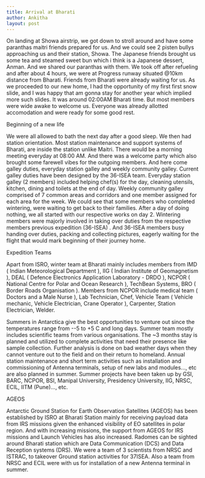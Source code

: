 ```yaml
---
title: Arrival at Bharati
author: Ankitha
layout: post
---
```


<p>On landing at Showa airstrip, we got down to stroll around and have some paranthas maitri friends prepared for us. And we could see 2 pisten bullys approaching us and their station, Showa. The Japanese friends brought us some tea and steamed sweet bun which i think is a Japanese dessert, Anman. And we shared our paranthas with them. We took off after refueling and after about 4 hours, we were at Progress runway situated @10km distance from Bharati. Friends from Bharati were already waiting for us. As we proceeded to our new home, I had the opportunity of my first first snow slide, and I was happy that am gonna stay for another year which implied more such slides. It was around 02:00AM Bharati time. But most members were wide awake to welcome us. Everyone was already allotted accomodation and were ready for some good rest.</p>

<h>Beginning of a new life</h>
<p>We were all allowed to bath the next day after a good sleep. We then had station orientation. Most station maintenance and support systems of Bharati, are inside the station unlike Maitri. There would be a morning meeting everyday at 08:00 AM. And there was a welcome party which also brought some farewell vibes for the outgoing members. And here come galley duties, everyday station galley and weekly community galley. Current galley duties have been designed by the 36-ISEA team. Everyday station galley (2 members) included helping chef(s) for the day, cleaning utensils, kitchen, dining and toilets at the end of day. Weekly community galley comprised of 7 common areas and corridors and one member assigned for each area for the week. We could see that some members who completed wintering, were waiting to get back to their families. After a day of doing nothing, we all started with our respective works on day 2. Wintering members were majorly involved in taking over duties from the respective members previous expedition (36-ISEA) . And 36-ISEA members busy handing over duties, packing and collecting pictures, eagerly waiting for the flight that would mark beginning of their journey home.</p>

<h>Expedition Teams</h>
<p>Apart from ISRO, winter team at Bharati mainly includes members from IMD ( Indian Meteorological Department ), IIG ( Indian Institute of Geomagnetism ), DEAL ( Defence Electronics Application Laboratory - DRDO ), NCPOR ( National Centre for Polar and Ocean Research ), TechBean Systems, BRO ( Border Roads Organisation ). Members from NCPOR include medical team ( Doctors and a Male Nurse ), Lab Technician, Chef, Vehicle Team ( Vehicle mechanic, Vehicle Electrician, Crane Operator ), Carpenter, Station Electrician, Welder.</p>

<p>Summers in Antarctica give the best opportunities to venture out since the temperatures range from --5 to +5 C and long days. Summer team mostly includes scientific teams from various organisations. The ~3 months stay is planned and utilized to complete activities that need their presence like sample collection. Further analysis is done on bad weather days when they cannot venture out to the field and on their return to homeland. Annual station maintenance and short term activities such as installation and commissioning of Antenna terminals, setup of new labs and modules..., etc are also planned in summer. Summer projects have been taken up by GSI, BARC, NCPOR, BSI, Manipal University, Presidency University, IIG, NRSC, ECIL, IITM (Pune)..., etc.</p>

<h>AGEOS</h>
<p>Antarctic Ground Station for Earth Observation Satellites (AGEOS) has been established by ISRO at Bharati Station mainly for receiving payload data from IRS missions given the enhanced visibility of EO satellites in polar region. And with increasing missions, the support from AGEOS for IRS missions and Launch Vehicles has also increased. Radomes can be sighted around Bharati station which are Data Communication (DCS) and Data Reception systems (DRS). We were a team of 3 scientists from NRSC and ISTRAC, to takeover Ground station activities for 37ISEA. Also a team from NRSC and ECIL were with us for installation of a new Antenna terminal in summer.</p>